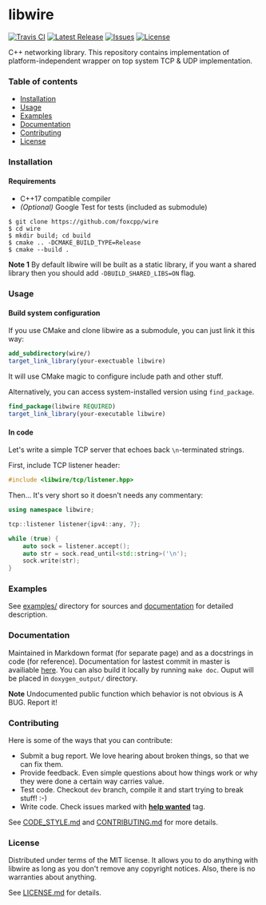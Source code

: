 libwire
=========

[![Travis CI](https://img.shields.io/travis/foxcpp/wire.svg?style=flat-square)](https://travis-ci.org/foxcpp/wire)
[![Latest Release](https://img.shields.io/github/release/foxcpp/wire.svg?style=flat-square)](https://github.com/foxcpp/wire/releases/latest)
[![Issues](https://img.shields.io/github/issues-raw/foxcpp/wire.svg?style=flat-square)](https://github.com/foxcpp/wire/issues)
[![License](https://img.shields.io/github/license/foxcpp/wire.svg?style=flat-square)](https://github.com/foxcpp/wire/blob/master/LICENSE)

C++ networking library.
This repository contains implementation of platform-independent wrapper
on top system TCP & UDP implementation.

### Table of contents
* [Installation](#installation)
* [Usage](#usage)
* [Examples](#examples)
* [Documentation](#documentation)
* [Contributing](#contributing)
* [License](#license)

### Installation

#### Requirements
* C++17 compatible compiler
* _(Optional)_ Google Test for tests (included as submodule)

```
$ git clone https://github.com/foxcpp/wire
$ cd wire
$ mkdir build; cd build
$ cmake .. -DCMAKE_BUILD_TYPE=Release
$ cmake --build .
```

**Note 1** By default libwire will be built as a static library, if you want
a shared library then you should add `-DBUILD_SHARED_LIBS=ON` flag.

### Usage

#### Build system configuration

If you use CMake and clone libwire as a submodule, you can just link it this way:
```cmake
add_subdirectory(wire/)
target_link_library(your-exectuable libwire)
```
It will use CMake magic to configure include path and other stuff.

Alternatively, you can access system-installed version using `find_package`.
```cmake
find_package(libwire REQUIRED)
target_link_library(your-executable libwire)
```


#### In code

Let's write a simple TCP server that echoes back `\n`-terminated strings.

First, include TCP listener header:
```cpp
#include <libwire/tcp/listener.hpp>
```

Then... It's very short so it doesn't needs any commentary:
```cpp
using namespace libwire;

tcp::listener listener{ipv4::any, 7};

while (true) {
    auto sock = listener.accept();
    auto str = sock.read_until<std::string>('\n');
    sock.write(str);
}
```


### Examples

See [examples/](examples/) directory for sources and [documentation][docs] for detailed description.


### Documentation

Maintained in Markdown format (for separate page) and as a docstrings in code (for reference).
Documentation for lastest commit in master is availiable [here][docs].
You can also build it locally by running `make doc`. Ouput will be placed in `doxygen_output/` directory.

**Note** Undocumented public function which behavior is not obvious is A BUG. Report it!

### Contributing

Here is some of the ways that you can contribute:
* Submit a bug report. We love hearing about broken things, so that we can fix them.
* Provide feedback. Even simple questions about how things work or why they were done a certain way carries value.
* Test code. Checkout `dev` branch, compile it and start trying to break stuff! :-)
* Write code. Check issues marked with [**help wanted**](https://github.com/foxcpp/wire/issues?q=is%3Aissue+is%3Aopen+label%3A%22help+wanted%22) tag.

See [CODE_STYLE.md](CODE_STYLE.md) and [CONTRIBUTING.md](CONTRIBUTING.md) for more details.

### License

Distributed under terms of the MIT license. It allows you to do anything with
libwire as long as you don't remove any copyright notices. Also, there
is no warranties about anything.

See [LICENSE.md](LICENSE.md) for details.



[docs]: https://foxcpp.github.io/wire
